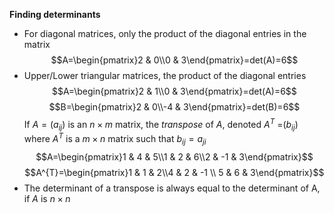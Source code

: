 **Finding determinants**
- For diagonal matrices, only the product of the diagonal entries in the matrix
$$A=\begin{pmatrix}2 & 0\\0 & 3\end{pmatrix}=det(A)=6$$
- Upper/Lower triangular matrices, the product of the diagonal entries
$$A=\begin{pmatrix}2 & 1\\0 & 3\end{pmatrix}=det(A)=6$$$$B=\begin{pmatrix}2 & 0\\-4 & 3\end{pmatrix}=det(B)=6$$
If $A=(a_{ij})$ is an $n\times m$ matrix, the *transpose* of $A$, denoted $A^T$ =$(b_{ij})$ where $A^T$ is a $m\times n$ matrix such that $b_{ij}=a_{ji}$ 
$$A=\begin{pmatrix}1 & 4 & 5\\1 & 2 & 6\\2 & -1 & 3\end{pmatrix}$$
$$A^{T}=\begin{pmatrix}1 & 1 & 2\\4 & 2 & -1 \\ 5 & 6 & 3\end{pmatrix}$$
- The determinant of a transpose is always equal to the determinant of A, if $A$ is $n\times n$
